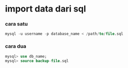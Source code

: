 # import data dari sql

### cara satu
```sql
mysql -u username -p database_name < /path/to/file.sql
```

### cara dua
```sql
mysql> use db_name;
mysql> source backup-file.sql
```
